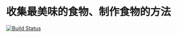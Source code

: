 # 收集最美味的食物、制作食物的方法

[![Build Status](https://travis-ci.com/suoyuesmile/develop-yourself.svg?branch=master)](https://travis-ci.com/suoyuesmile/develop-yourself)
